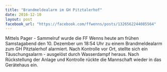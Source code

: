 ```yaml
---
title: "Brandmeldealarm im GH Pitztalerhof"
date: 2016-12-10
layout: post
facebook_url: "https://facebook.com/ffwenns/posts/1326562244085564"
---
```


Mittels Pager - Sammelruf wurde die FF Wenns heute am frühen Samstagabend den 10. Dezember um 18:54 Uhr zu einem Brandmeldealarm zum GH Pitztalerhof alarmiert. Nach Kontrolle vor Ort, stellte sich ein Täuschungsalarm - ausgelöst durch Wasserdampf heraus. Nach Rückstellung der Anlage und Kontrolle rückte die Mannschaft wieder in das Gerätehaus ein.